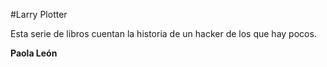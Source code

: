 #Larry Plotter

Esta serie de libros cuentan la historia de un hacker de los que hay pocos.

**Paola León**